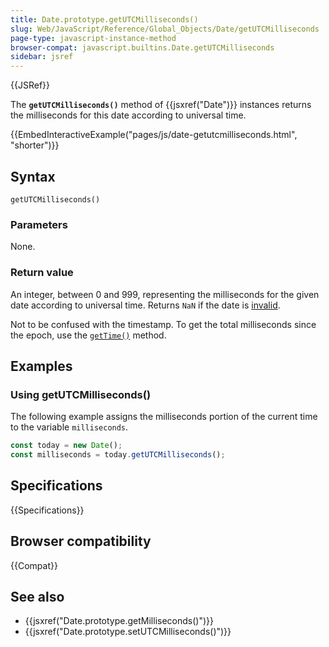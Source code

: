 ```yaml
---
title: Date.prototype.getUTCMilliseconds()
slug: Web/JavaScript/Reference/Global_Objects/Date/getUTCMilliseconds
page-type: javascript-instance-method
browser-compat: javascript.builtins.Date.getUTCMilliseconds
sidebar: jsref
---
```


{{JSRef}}

The **`getUTCMilliseconds()`** method of {{jsxref("Date")}} instances returns the milliseconds for this date according to universal time.

{{EmbedInteractiveExample("pages/js/date-getutcmilliseconds.html", "shorter")}}

## Syntax

```js-nolint
getUTCMilliseconds()
```

### Parameters

None.

### Return value

An integer, between 0 and 999, representing the milliseconds for the given date according to universal time. Returns `NaN` if the date is [invalid](/en-US/docs/Web/JavaScript/Reference/Global_Objects/Date#the_epoch_timestamps_and_invalid_date).

Not to be confused with the timestamp. To get the total milliseconds since the epoch, use the [`getTime()`](/en-US/docs/Web/JavaScript/Reference/Global_Objects/Date/getTime) method.

## Examples

### Using getUTCMilliseconds()

The following example assigns the milliseconds portion of the current time to the variable `milliseconds`.

```js
const today = new Date();
const milliseconds = today.getUTCMilliseconds();
```

## Specifications

{{Specifications}}

## Browser compatibility

{{Compat}}

## See also

- {{jsxref("Date.prototype.getMilliseconds()")}}
- {{jsxref("Date.prototype.setUTCMilliseconds()")}}
